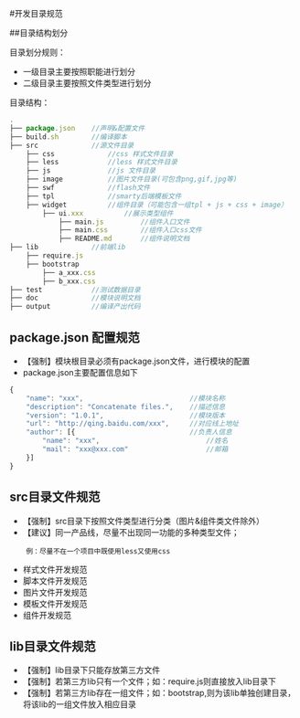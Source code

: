 #开发目录规范

##目录结构划分

目录划分规则：

* 一级目录主要按照职能进行划分
* 二级目录主要按照文件类型进行划分

目录结构：
```javascript
.
├── package.json    //声明&配置文件
├── build.sh        //编译脚本
├── src             //源文件目录
    ├── css             //css 样式文件目录
    ├── less            //less 样式文件目录
    ├── js              //js 文件目录
    ├── image           //图片文件目录(可包含png,gif,jpg等)
    ├── swf             //flash文件
    ├── tpl             //smarty后端模板文件
    ├── widget          //组件目录（可能包含一组tpl + js + css + image）
        ├── ui.xxx          //展示类型组件
            ├── main.js         //组件入口文件
            ├── main.css        //组件入口css文件
            ├── README.md       //组件说明文档
├── lib             //前端lib
    ├── require.js
    ├── bootstrap
        ├── a_xxx.css
        ├── b_xxx.css
├── test            //测试数据目录
├── doc             //模块说明文档
├── output          //编译产出代码
```

## package.json  配置规范
* 【强制】模块根目录必须有package.json文件，进行模块的配置
* package.json主要配置信息如下
```javascript
{
    "name": "xxx",                          //模块名称
    "description": "Concatenate files.",    //描述信息
    "version": "1.0.1",                     //模块版本
    "url": "http://qing.baidu.com/xxx",     //对应线上地址
    "author": [{                            //负责人信息
        "name": "xxx",                          //姓名
        "mail": "xxx@xxx.com"                   //邮箱
    }]
}
```

## src目录文件规范
* 【强制】src目录下按照文件类型进行分类（图片&组件类文件除外）
* 【建议】同一产品线，尽量不出现同一功能的多种类型文件；
```
    例：尽量不在一个项目中既使用less又使用css
```
* 样式文件开发规范
* 脚本文件开发规范
* 图片文件开发规范
* 模板文件开发规范
* 组件开发规范

## lib目录文件规范
* 【强制】lib目录下只能存放第三方文件
* 【强制】若第三方lib只有一个文件；如：require.js则直接放入lib目录下
* 【强制】若第三方lib存在一组文件；如：bootstrap,则为该lib单独创建目录，将该lib的一组文件放入相应目录
